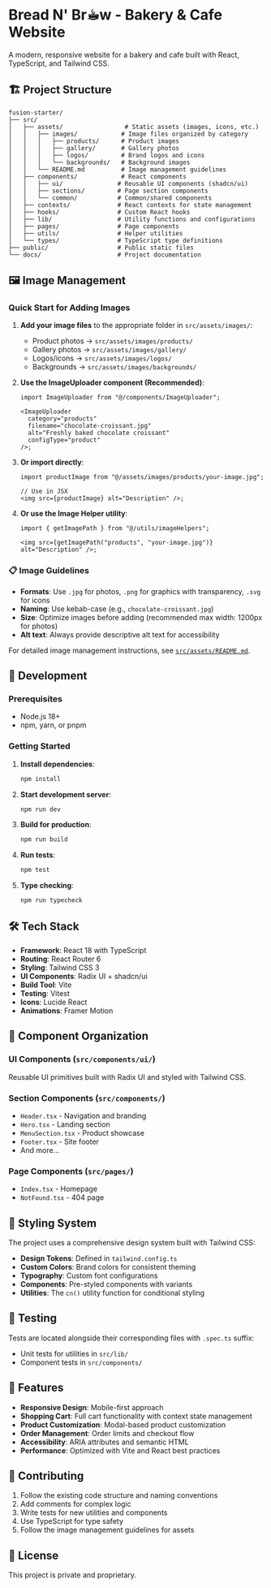 # Bread N' Br☕︎w - Bakery & Cafe Website

A modern, responsive website for a bakery and cafe built with React, TypeScript, and Tailwind CSS.

## 🏗️ Project Structure

```
fusion-starter/
├── src/
│   ├── assets/                 # Static assets (images, icons, etc.)
│   │   ├── images/            # Image files organized by category
│   │   │   ├── products/      # Product images
│   │   │   ├── gallery/       # Gallery photos
│   │   │   ├── logos/         # Brand logos and icons
│   │   │   └── backgrounds/   # Background images
│   │   └── README.md          # Image management guidelines
│   ├── components/            # React components
│   │   ├── ui/               # Reusable UI components (shadcn/ui)
│   │   ├── sections/         # Page section components
│   │   └── common/           # Common/shared components
│   ├── contexts/             # React contexts for state management
│   ├── hooks/                # Custom React hooks
│   ├── lib/                  # Utility functions and configurations
│   ├── pages/                # Page components
│   ├── utils/                # Helper utilities
│   └── types/                # TypeScript type definitions
├── public/                   # Public static files
└── docs/                     # Project documentation
```

## 🖼️ Image Management

### Quick Start for Adding Images

1. **Add your image files** to the appropriate folder in `src/assets/images/`:

   - Product photos → `src/assets/images/products/`
   - Gallery photos → `src/assets/images/gallery/`
   - Logos/icons → `src/assets/images/logos/`
   - Backgrounds → `src/assets/images/backgrounds/`

2. **Use the ImageUploader component (Recommended)**:

   ```tsx
   import ImageUploader from "@/components/ImageUploader";

   <ImageUploader
     category="products"
     filename="chocolate-croissant.jpg"
     alt="Freshly baked chocolate croissant"
     configType="product"
   />;
   ```

3. **Or import directly**:

   ```tsx
   import productImage from "@/assets/images/products/your-image.jpg";

   // Use in JSX
   <img src={productImage} alt="Description" />;
   ```

4. **Or use the Image Helper utility**:

   ```tsx
   import { getImagePath } from "@/utils/imageHelpers";

   <img src={getImagePath("products", "your-image.jpg")} alt="Description" />;
   ```

### 📋 Image Guidelines

- **Formats**: Use `.jpg` for photos, `.png` for graphics with transparency, `.svg` for icons
- **Naming**: Use kebab-case (e.g., `chocolate-croissant.jpg`)
- **Size**: Optimize images before adding (recommended max width: 1200px for photos)
- **Alt text**: Always provide descriptive alt text for accessibility

For detailed image management instructions, see [`src/assets/README.md`](src/assets/README.md).

## 🚀 Development

### Prerequisites

- Node.js 18+
- npm, yarn, or pnpm

### Getting Started

1. **Install dependencies**:

   ```bash
   npm install
   ```

2. **Start development server**:

   ```bash
   npm run dev
   ```

3. **Build for production**:

   ```bash
   npm run build
   ```

4. **Run tests**:

   ```bash
   npm test
   ```

5. **Type checking**:
   ```bash
   npm run typecheck
   ```

## 🛠️ Tech Stack

- **Framework**: React 18 with TypeScript
- **Routing**: React Router 6
- **Styling**: Tailwind CSS 3
- **UI Components**: Radix UI + shadcn/ui
- **Build Tool**: Vite
- **Testing**: Vitest
- **Icons**: Lucide React
- **Animations**: Framer Motion

## 📁 Component Organization

### UI Components (`src/components/ui/`)

Reusable UI primitives built with Radix UI and styled with Tailwind CSS.

### Section Components (`src/components/`)

- `Header.tsx` - Navigation and branding
- `Hero.tsx` - Landing section
- `MenuSection.tsx` - Product showcase
- `Footer.tsx` - Site footer
- And more...

### Page Components (`src/pages/`)

- `Index.tsx` - Homepage
- `NotFound.tsx` - 404 page

## 🎨 Styling System

The project uses a comprehensive design system built with Tailwind CSS:

- **Design Tokens**: Defined in `tailwind.config.ts`
- **Custom Colors**: Brand colors for consistent theming
- **Typography**: Custom font configurations
- **Components**: Pre-styled components with variants
- **Utilities**: The `cn()` utility function for conditional styling

## 🧪 Testing

Tests are located alongside their corresponding files with `.spec.ts` suffix:

- Unit tests for utilities in `src/lib/`
- Component tests in `src/components/`

## 📱 Features

- **Responsive Design**: Mobile-first approach
- **Shopping Cart**: Full cart functionality with context state management
- **Product Customization**: Modal-based product customization
- **Order Management**: Order limits and checkout flow
- **Accessibility**: ARIA attributes and semantic HTML
- **Performance**: Optimized with Vite and React best practices

## 🤝 Contributing

1. Follow the existing code structure and naming conventions
2. Add comments for complex logic
3. Write tests for new utilities and components
4. Use TypeScript for type safety
5. Follow the image management guidelines for assets

## 📄 License

This project is private and proprietary.
